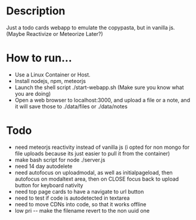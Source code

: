 # Description

Just a todo cards webapp to emulate the copypasta, but in vanilla js. (Maybe Reactivize or Meteorize Later?)

# How to run...

* Use a Linux Container or Host.
* Install nodejs, npm, meteorjs
* Launch the shell script ./start-webapp.sh (Make sure you know what you are doing)
* Open a web browser to localhost:3000, and upload a file or a note, and it will save those to ./data/files or ./data/notes

# Todo

* need meteorjs reactivity instead of vanilla js (i opted for non mongo for file uploads because its just easier to pull it from the container)
* make bash script for node ./server.js
* need 14 day autodelete
* need autofocus on uploadmodal, as well as initialpageload, then autofocus on modaltext area, then on CLOSE focus back to upload button for keyboard nativity
* need top page cards to have a navigate to url button
* need to test if code is autodetected in textarea
* need to move CDNs into code, so that it works offline 
* low pri -- make the filename revert to the non uuid one